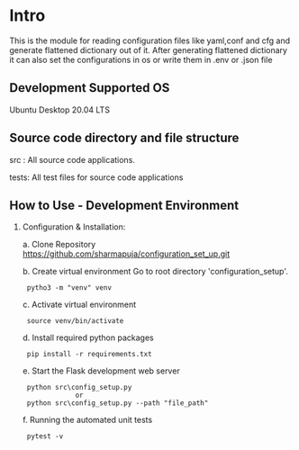 # Intro

This is the module for reading configuration files like yaml,conf and cfg and generate flattened dictionary out of it.
After generating flattened dictionary it can also set the configurations in os or write them in .env or .json file

## Development Supported OS
Ubuntu Desktop 20.04 LTS

## Source code directory and file structure
src : All source code applications.

tests: All test files for source code applications


## How to Use - Development Environment
1. Configuration & Installation: 
   
    a. Clone Repository
        https://github.com/sharmapuja/configuration_set_up.git

    b. Create virtual environment
        Go to root directory 'configuration_setup'.
   
        pytho3 -m "venv" venv

    c. Activate virtual environment
   
        source venv/bin/activate

    d. Install required python packages
   
        pip install -r requirements.txt

    e. Start the Flask development web server
   
        python src\config_setup.py
                    or
        python src\config_setup.py --path "file_path"

    f. Running the automated unit tests
   
        pytest -v 


